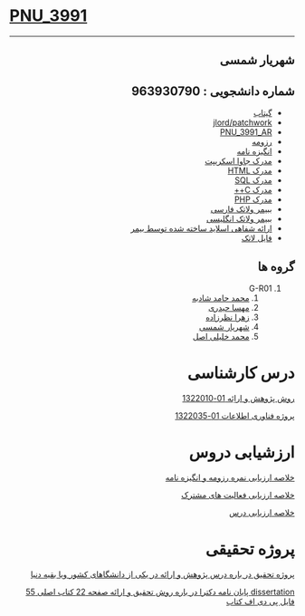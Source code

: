 # [PNU_3991](https://github.com/AliRazavi-edu/PNU_3991#TOC)


<div dir="rtl">
 
 
 ----------------------
 ## شهریار شمسی 
شماره دانشجویی : 963930790
 -----------------------
- [گیتاب](https://github.com/shin-shamsi/)
- [jlord/patchwork](jloradpatchwork.jpg)
- [PNU_3991_AR](https://github.com/shin-shamsi/PNU_3991_AR)
- [ رزومه](https://shin-shamsi.github.io/)
- [انگیزه نامه](https://shin-shamsi.github.io/sop)
- [مدرک جاوا اسکریپت](js.jpg)
- [مدرک HTML](cert-1014-HTML.jpg)
- [مدرک SQL](sql.jpg)
- [مدرک C++](cert-1051-C++.jpg)
- [مدرک PHP](PHP.jpg)
- [ ببیمر ولاتک فارسی](shin-shamsislide.pdf)
- [ببیمر ولاتک انگلیسی](https://github.com/shin-shamsi/PNU_3991_AR/blob/main/shin-shamsislidevoice.pdf) 
- [ارائه شفاهی اسلاید ساخته شده توسط بیمر ](erah.m4v)
- [ فایل لاتک ](shin-shamsi.pdf)
## گروه ها

<a name="G-R01"></a>
1. G-R01
    1. [محمد حامد شادبه](https://github.com/AliRazavi-edu/PNU_3991/tree/master/_BSc/ResearchAndPresentationMethods/1322010_01/31_%D9%85%D8%AD%D9%85%D8%AF%D8%AD%D8%A7%D9%85%D8%AF%20%D8%B4%D8%A7%D8%AF%D8%A8%D9%87)
    2. [مهسا حیدری](https://github.com/AliRazavi-edu/PNU_3991/tree/master/_BSc/ResearchAndPresentationMethods/1322010_01/17_%D9%85%D9%87%D8%B3%D8%A7%20%D8%AD%D9%8A%D8%AF%D8%B1%D9%8A)
    3. [زهرا نظرزاده](https://github.com/AliRazavi-edu/PNU_3991/tree/master/_BSc/ResearchAndPresentationMethods/1322010_01/65_%D8%B2%D9%87%D8%B1%D8%A7%20%D9%86%D8%B8%D8%B1%D8%B2%D8%A7%D8%AF%D9%87)
    4. [شهریار شمسی](https://github.com/AliRazavi-edu/PNU_3991/tree/master/_BSc/ResearchAndPresentationMethods/1322010_01/35_%D8%B4%D9%87%D8%B1%D9%8A%D8%A7%D8%B1%20%D8%B4%D9%85%D8%B3%D9%8A)
    5. [محمد خلیلی اصل](https://github.com/AliRazavi-edu/PNU_3991/tree/master/_BSc/ResearchAndPresentationMethods/1322010_02/18_%D9%85%D8%AD%D9%85%D8%AF%20%D8%AE%D9%84%D9%8A%D9%84%D9%8A%20%D8%A7%D8%B5%D9%84)
# درس کارشناسی
[روش پژوهش و اراِئه 01-1322010](https://github.com/AliRazavi-edu/PNU_3991/tree/master/_BSc/ResearchAndPresentationMethods)

[پروژه فناوری اطلاعات  01-1322035 ](end.jpg)

# ارزشیابی دروس
[خلاصه ارزیابی نمره رزومه و انگیزه نامه](ShSh_CV_CheckList_AR_3991.pdf)

[خلاصه ارزیابی فعالیت های مشترک](ShSh_GeneralSection_CheckList_AR_3991.docx.pdf)

[خلاصه ارزیابی درس ](ShSh_ResearchAndPresentationMethods_CheckList_AR_3991.pdf)

# پروژه تحقیقی
[پروژه تحقیق در باره درس پژوهش و ارائه در یکی از دانشگاهای کشور ویا بقیه دنیا](moarefi.pdf)

[dissertation پایان نامه دکترا در باره روش تحقیق و ارائه صفحه 22 کتاب اصلی  55 فایل پی دی اف  کتاب](https://github.com/shin-shamsi/PNU_3991_AR/blob/main/dissertation_final.pdf)

<br>    
    
    
</div>
